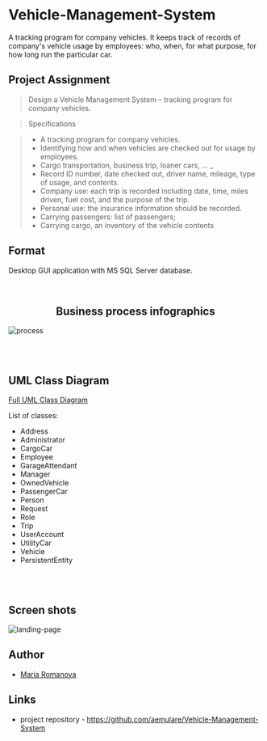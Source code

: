 # Vehicle-Management-System

A tracking program for company vehicles.
It keeps track of records of company's vehicle usage by employees: 
who, when, for what purpose, for how long run the particular car.

## Project Assignment

> Design a Vehicle Management System – tracking program for company vehicles.

 
> Specifications 

> *	A tracking program for company vehicles. 
> *	Identifying how and when vehicles are checked out for usage by employees. 
> *	Cargo transportation, business trip, loaner cars, … _
> * Record ID number, date checked out, driver name, mileage, type of usage, and contents. 
> * Company use: each trip is recorded including date, time, miles driven, fuel cost, and the purpose of the trip. 
> * Personal use: the insurance information should be recorded. 
> * Carrying passengers: list of passengers; 
> * Carrying cargo, an inventory of the vehicle contents 



## Format

Desktop GUI application with MS SQL Server database.



<br>
<h2 align="center">Business process infographics</h2>

![process](https://raw.githubusercontent.com/aemulare/Vehicle-Management-System/master/doc/VMS-Process.png)

<br>
<br>

## UML Class Diagram

[Full UML Class Diagram](https://raw.githubusercontent.com/aemulare/Vehicle-Management-System/master/doc/VMS_UML_class_diagram.png)

List of classes:
* Address
* Administrator
* CargoCar
* Employee
* GarageAttendant
* Manager
* OwnedVehicle
* PassengerCar
* Person
* Request
* Role
* Trip
* UserAccount
* UtilityCar
* Vehicle
* PersistentEntity


<br>
<br>

## Screen shots

![landing-page](https://raw.githubusercontent.com/aemulare/Vehicle-Management-System/master/doc/VMS-screen-shots/VMS-01-Main-page.png)

## Author

* [Maria Romanova](https://github.com/aemulare)

## Links

* project repository - https://github.com/aemulare/Vehicle-Management-System
